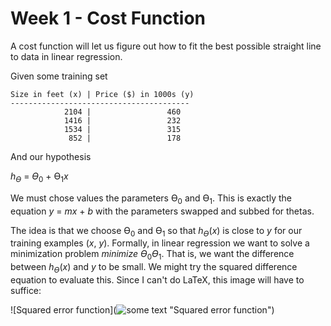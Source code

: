 # Week 1 - Cost Function

A cost function will let us figure out how to fit the best possible straight line to data in linear regression.

Given some training set

```
Size in feet (x) | Price ($) in 1000s (y)
----------------------------------------
            2104 |                 460
            1416 |                 232
            1534 |                 315
             852 |                 178

```

And our hypothesis

*h<sub>ϴ</sub>* =  *ϴ*<sub>0</sub> + ϴ<sub>1</sub>*x*

We must chose values the parameters ϴ<sub>0</sub> and ϴ<sub>1</sub>. This is exactly the equation *y* = *mx* + *b* with the parameters swapped and subbed for thetas.

The idea is that we choose ϴ<sub>0</sub> and ϴ<sub>1</sub> so that *h<sub>ϴ</sub>*(*x*) is close to *y* for our training examples (*x*, *y*). Formally, in linear regression we want to solve a minimization problem *minimize ϴ*<sub>0</sub>*ϴ*<sub>1</sub>. That is, we want the difference between *h<sub>ϴ</sub>*(*x*) and *y* to be small. We might try the squared difference equation to evaluate this. Since I can't do LaTeX, this image will have to suffice:

![Squared error function](![some text](http://i.imgur.com/VlVHIdq.png "Some title") "Squared error function")
